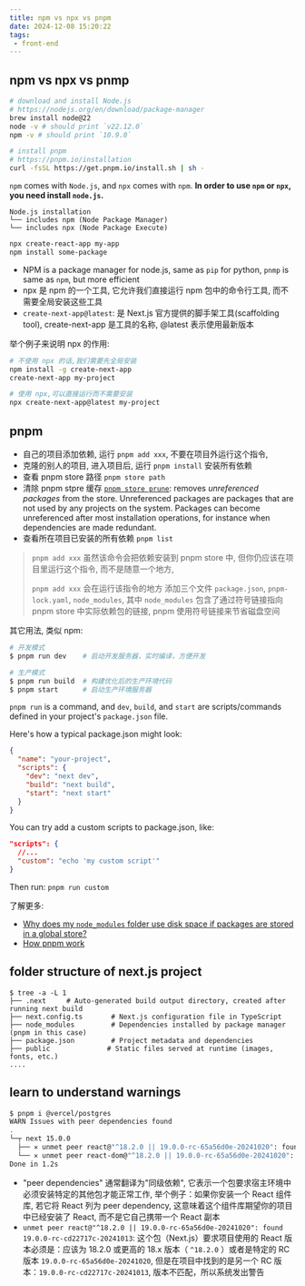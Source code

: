 ```yaml
---
title: npm vs npx vs pnpm
date: 2024-12-08 15:20:22
tags:
 - front-end
---
```


## npm vs npx vs pnmp

```bash
# download and install Node.js
# https://nodejs.org/en/download/package-manager
brew install node@22
node -v # should print `v22.12.0`
npm -v # should print `10.9.0`

# install pnpm
# https://pnpm.io/installation
curl -fsSL https://get.pnpm.io/install.sh | sh -
```

`npm` comes with `Node.js`, and `npx` comes with `npm`. **In order to use `npm` or `npx`, you need install `node.js`.**   

```
Node.js installation
└── includes npm (Node Package Manager)
└── includes npx (Node Package Execute)
```

```bash
npx create-react-app my-app
npm install some-package
```

- NPM is a package manager for node.js, same as `pip` for python, `pnmp` is same as `npm`, but more efficient
- npx 是 npm 的一个工具, 它允许我们直接运行 npm 包中的命令行工具, 而不需要全局安装这些工具
- `create-next-app@latest`: 是 Next.js 官方提供的脚手架工具(scaffolding tool), create-next-app 是工具的名称, @latest 表示使用最新版本

举个例子来说明 npx 的作用:

```bash
# 不使用 npx 的话,我们需要先全局安装
npm install -g create-next-app
create-next-app my-project

# 使用 npx,可以直接运行而不需要安装
npx create-next-app@latest my-project
```

## pnpm

- 自己的项目添加依赖, 运行 `pnpm add xxx`, 不要在项目外运行这个指令, 
- 克隆的别人的项目, 进入项目后, 运行 `pnpm install` 安装所有依赖
-  查看 pnpm store 路径 `pnpm store path`
- 清除 pnpm stpre 缓存 [`pnpm store prune`](https://pnpm.io/cli/store#prune): removes *unreferenced packages* from the store. Unreferenced packages are packages that are not used by any projects on the system. Packages can become unreferenced after most installation operations, for instance when dependencies are made redundant.
- 查看所在项目已安装的所有依赖 `pnpm list` 

>  `pnpm add xxx` 虽然该命令会把依赖安装到 pnpm store 中, 但你仍应该在项目里运行这个指令, 而不是随意一个地方, 
>
> `pnpm add xxx`  会在运行该指令的地方 添加三个文件 `package.json`, `pnpm-lock.yaml`, `node_modules`, 其中 `node_modules` 包含了通过符号链接指向 pnpm store 中实际依赖包的链接, pnpm 使用符号链接来节省磁盘空间

其它用法, 类似 npm:

```bash
# 开发模式
$ pnpm run dev    # 启动开发服务器，实时编译，方便开发

# 生产模式
$ pnpm run build  # 构建优化后的生产环境代码
$ pnpm start      # 启动生产环境服务器
```

`pnpm run` is a command, and `dev`, `build`, and `start` are scripts/commands defined in your project's `package.json` file. 

Here's how a typical package.json might look:

```json
{
  "name": "your-project",
  "scripts": {
    "dev": "next dev",
    "build": "next build",
    "start": "next start"
  }
}
```

You can try add a custom scripts to package.json, like:

```json
"scripts": {
  //...
  "custom": "echo 'my custom script'"
}
```

Then run: `pnpm run custom`

了解更多:

-  [Why does my `node_modules` folder use disk space if packages are stored in a global store?](https://pnpm.io/faq) 
- [How pnpm work](https://pnpm.io/motivation)

## folder structure of next.js project 

```
$ tree -a -L 1              
├── .next     # Auto-generated build output directory, created after running next build
├── next.config.ts       # Next.js configuration file in TypeScript
├── node_modules         # Dependencies installed by package manager (pnpm in this case)
├── package.json         # Project metadata and dependencies
├── public              # Static files served at runtime (images, fonts, etc.)
....
```

## learn to understand warnings

```bash
$ pnpm i @vercel/postgres
WARN Issues with peer dependencies found
.
└─┬ next 15.0.0
  ├── ✕ unmet peer react@"^18.2.0 || 19.0.0-rc-65a56d0e-20241020": found 19.0.0-rc-cd22717c-20241013
  └── ✕ unmet peer react-dom@"^18.2.0 || 19.0.0-rc-65a56d0e-20241020": found 19.0.0-rc-cd22717c-20241013
Done in 1.2s
```

- "peer dependencies" 通常翻译为"同级依赖", 它表示一个包要求宿主环境中必须安装特定的其他包才能正常工作, 举个例子：如果你安装一个 React 组件库, 若它将 React 列为 peer dependency, 这意味着这个组件库期望你的项目中已经安装了 React, 而不是它自己携带一个 React 副本
- `unmet peer react@"^18.2.0 || 19.0.0-rc-65a56d0e-20241020": found 19.0.0-rc-cd22717c-20241013`: 这个包（Next.js）要求项目使用的 React 版本必须是：应该为 18.2.0 或更高的 18.x 版本（ `^18.2.0` ）或者是特定的 RC 版本 `19.0.0-rc-65a56d0e-20241020`, 但是在项目中找到的是另一个 RC 版本：`19.0.0-rc-cd22717c-20241013`, 版本不匹配，所以系统发出警告